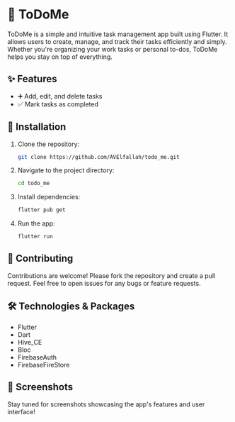 # 📝 ToDoMe

ToDoMe is a simple and intuitive task management app built using Flutter. It allows users to create, manage, and track their tasks efficiently and simply. Whether you're organizing your work tasks or personal to-dos, ToDoMe helps you stay on top of everything.

## ✨ Features

- ➕ Add, edit, and delete tasks
- ✅ Mark tasks as completed


## 🚀 Installation

1. Clone the repository:
    ```bash
    git clone https://github.com/AVElfallah/todo_me.git
    ```
2. Navigate to the project directory:
    ```bash
    cd todo_me
    ```
3. Install dependencies:
    ```bash
    flutter pub get
    ```

4. Run the app:
    ```bash
    flutter run
    ```

## 🤝 Contributing

Contributions are welcome! Please fork the repository and create a pull request. Feel free to open issues for any bugs or feature requests.

## 🛠️ Technologies & Packages

- Flutter
- Dart
- Hive_CE
- Bloc
- FirebaseAuth
- FirebaseFireStore

## 📸 Screenshots

Stay tuned for screenshots showcasing the app's features and user interface!